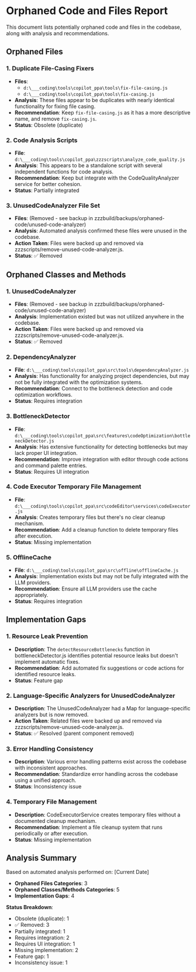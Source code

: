 # Orphaned Code and Files Report

This document lists potentially orphaned code and files in the codebase, along with analysis and recommendations.

## Orphaned Files

### 1. Duplicate File-Casing Fixers
- **Files**:
  - `d:\___coding\tools\copilot_ppa\tools\fix-file-casing.js`
  - `d:\___coding\tools\copilot_ppa\tools\fix-casing.js`
- **Analysis**: These files appear to be duplicates with nearly identical functionality for fixing file casing.
- **Recommendation**: Keep `fix-file-casing.js` as it has a more descriptive name, and remove `fix-casing.js`.
- **Status**: Obsolete (duplicate)

### 2. Code Analysis Scripts
- **File**: `d:\___coding\tools\copilot_ppa\zzzscripts\analyze_code_quality.js`
- **Analysis**: This appears to be a standalone script with several independent functions for code analysis.
- **Recommendation**: Keep but integrate with the CodeQualityAnalyzer service for better cohesion.
- **Status**: Partially integrated

### 3. UnusedCodeAnalyzer File Set
- **Files**: (Removed - see backup in zzzbuild/backups/orphaned-code/unused-code-analyzer)
- **Analysis**: Automated analysis confirmed these files were unused in the codebase.
- **Action Taken**: Files were backed up and removed via zzzscripts/remove-unused-code-analyzer.js.
- **Status**: ✅ Removed

## Orphaned Classes and Methods

### 1. UnusedCodeAnalyzer
- **Files**: (Removed - see backup in zzzbuild/backups/orphaned-code/unused-code-analyzer)
- **Analysis**: Implementation existed but was not utilized anywhere in the codebase.
- **Action Taken**: Files were backed up and removed via zzzscripts/remove-unused-code-analyzer.js.
- **Status**: ✅ Removed

### 2. DependencyAnalyzer
- **File**: `d:\___coding\tools\copilot_ppa\src\tools\dependencyAnalyzer.js`
- **Analysis**: Has functionality for analyzing project dependencies, but may not be fully integrated with the optimization systems.
- **Recommendation**: Connect to the bottleneck detection and code optimization workflows.
- **Status**: Requires integration

### 3. BottleneckDetector
- **File**: `d:\___coding\tools\copilot_ppa\src\features\codeOptimization\bottleneckDetector.js`
- **Analysis**: Has extensive functionality for detecting bottlenecks but may lack proper UI integration.
- **Recommendation**: Improve integration with editor through code actions and command palette entries.
- **Status**: Requires UI integration

### 4. Code Executor Temporary File Management
- **File**: `d:\___coding\tools\copilot_ppa\src\codeEditor\services\codeExecutor.js`
- **Analysis**: Creates temporary files but there's no clear cleanup mechanism.
- **Recommendation**: Add a cleanup function to delete temporary files after execution.
- **Status**: Missing implementation

### 5. OfflineCache
- **File**: `d:\___coding\tools\copilot_ppa\src\offline\offlineCache.js`
- **Analysis**: Implementation exists but may not be fully integrated with the LLM providers.
- **Recommendation**: Ensure all LLM providers use the cache appropriately.
- **Status**: Requires integration

## Implementation Gaps

### 1. Resource Leak Prevention
- **Description**: The `detectResourceBottlenecks` function in bottleneckDetector.js identifies potential resource leaks but doesn't implement automatic fixes.
- **Recommendation**: Add automated fix suggestions or code actions for identified resource leaks.
- **Status**: Feature gap

### 2. Language-Specific Analyzers for UnusedCodeAnalyzer
- **Description**: The UnusedCodeAnalyzer had a Map for language-specific analyzers but is now removed.
- **Action Taken**: Related files were backed up and removed via zzzscripts/remove-unused-code-analyzer.js.
- **Status**: ✅ Resolved (parent component removed)

### 3. Error Handling Consistency
- **Description**: Various error handling patterns exist across the codebase with inconsistent approaches.
- **Recommendation**: Standardize error handling across the codebase using a unified approach.
- **Status**: Inconsistency issue

### 4. Temporary File Management
- **Description**: CodeExecutorService creates temporary files without a documented cleanup mechanism.
- **Recommendation**: Implement a file cleanup system that runs periodically or after execution.
- **Status**: Missing implementation

## Analysis Summary

Based on automated analysis performed on: [Current Date]

- **Orphaned Files Categories**: 3
- **Orphaned Classes/Methods Categories**: 5
- **Implementation Gaps**: 4

**Status Breakdown**:
- Obsolete (duplicate): 1
- ✅ Removed: 3
- Partially integrated: 1
- Requires integration: 2
- Requires UI integration: 1
- Missing implementation: 2
- Feature gap: 1
- Inconsistency issue: 1
